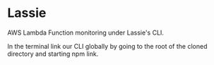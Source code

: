 # Lassie
AWS Lambda Function monitoring under Lassie's CLI.

In the terminal link our CLI globally by going to the root of the cloned directory and starting npm link.